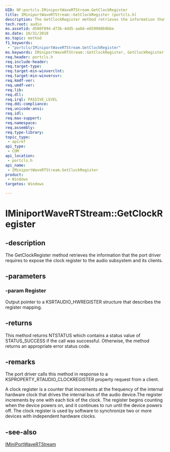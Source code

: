 ```yaml
---
UID: NF:portcls.IMiniportWaveRTStream.GetClockRegister
title: IMiniportWaveRTStream::GetClockRegister (portcls.h)
description: The GetClockRegister method retrieves the information that the port driver requires to expose the clock register to the audio subsystem and its clients.
tech.root: audio
ms.assetid: d580f894-d73b-4dd5-aab6-e659988b9bbe
ms.date: 10/31/2018
ms.topic: method
f1_keywords:
 - "portcls/IMiniportWaveRTStream.GetClockRegister"
ms.keywords: IMiniportWaveRTStream::GetClockRegister, GetClockRegister, IMiniportWaveRTStream.GetClockRegister, IMiniportWaveRTStream::GetClockRegister, IMiniportWaveRTStream.GetClockRegister
req.header: portcls.h
req.include-header:
req.target-type:
req.target-min-winverclnt:
req.target-min-winversvr:
req.kmdf-ver:
req.umdf-ver:
req.lib:
req.dll:
req.irql: PASSIVE_LEVEL
req.ddi-compliance:
req.unicode-ansi:
req.idl:
req.max-support:
req.namespace:
req.assembly:
req.type-library: 
topic_type: 
 - apiref
api_type: 
 - COM
api_location: 
 - portcls.h
api_name: 
 - IMiniportWaveRTStream.GetClockRegister
product: 
 - Windows
targetos: Windows

---
```


# IMiniportWaveRTStream::GetClockRegister


## -description

The GetClockRegister method retrieves the information that the port driver requires to expose the clock register to the audio subsystem and its clients.

## -parameters

### -param Register
Output pointer to a KSRTAUDIO_HWREGISTER structure that describes the register mapping.


## -returns
This method returns NTSTATUS which contains a status value of STATUS_SUCCESS if the call was successful. Otherwise, the method returns an appropriate error status code.

## -remarks

The port driver calls this method in response to a KSPROPERTY_RTAUDIO_CLOCKREGISTER property request from a client.

A clock register is a counter that increments at the frequency of the internal hardware clock that drives the internal bus of the audio device.The register increments by one with each tick of the clock. The register begins counting when the device powers on, and it continues to run until the device powers off. The clock register is used by software to synchronize two or more devices with independent hardware clocks.


## -see-also

[IMiniPortWaveRTStream](nn-portcls-iminiportwavertstream.md)
